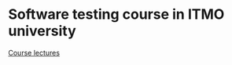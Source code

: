 # Software testing course in ITMO university

[Course lectures](https://volekerb.github.io/testing-lectures/)